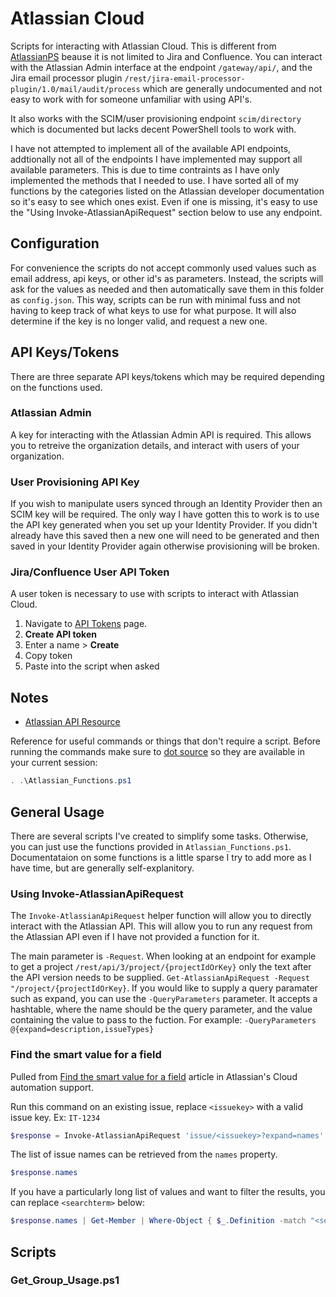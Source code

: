 # Atlassian Cloud

Scripts for interacting with Atlassian Cloud. This is different from [AtlassianPS](https://atlassianps.org/docs/JiraPS/) beause it is not limited to Jira and Confluence. You can interact with the Atlassian Admin interface at the endpoint `/gateway/api/`, and the Jira email processor plugin `/rest/jira-email-processor-plugin/1.0/mail/audit/process` which are generally undocumented and not easy to work with for someone unfamiliar with using API's.

It also works with the SCIM/user provisioning endpoint `scim/directory` which is documented but lacks decent PowerShell tools to work with.

I have not attempted to implement all of the available API endpoints, addtionally not all of the endpoints I have implemented may support all available parameters. This is due to time contraints as I have only implemented the methods that I needed to use. I have sorted all of my functions by the categories listed on the Atlassian developer documentation so it's easy to see which ones exist. Even if one is missing, it's easy to use the "Using Invoke-AtlassianApiRequest" section below to use any endpoint.

## Configuration

For convenience the scripts do not accept commonly used values such as email address, api keys, or other id's as parameters. Instead, the scripts will ask for the values as needed and then automatically save them in this folder as `config.json`. This way, scripts can be run with minimal fuss and not having to keep track of what keys to use for what purpose. It will also determine if the key is no longer valid, and request a new one.

## API Keys/Tokens

There are three separate API keys/tokens which may be required depending on the functions used.

### Atlassian Admin

A key for interacting with the Atlassian Admin API is required. This allows you to retreive the organization details, and interact with users of your organization.

### User Provisioning API Key

If you wish to manipulate users synced through an Identity Provider then an SCIM key will be required. The only way I have gotten this to work is to use the API key generated when you set up your Identity Provider. If you didn't already have this saved then a new one will need to be generated and then saved in your Identity Provider again otherwise provisioning will be broken.

### Jira/Confluence User API Token

A user token is necessary to use with scripts to interact with Atlassian Cloud.

1. Navigate to [API Tokens](https://id.atlassian.com/manage-profile/security/api-tokens) page.
2. **Create API token**
3. Enter a name > **Create**
4. Copy token
5. Paste into the script when asked

## Notes

* [Atlassian API Resource](https://developer.atlassian.com/cloud/jira/platform/rest/v3/intro/)

Reference for useful commands or things that don't require a script. Before running the commands make sure to [dot source](https://docs.microsoft.com/en-us/powershell/module/microsoft.powershell.core/about/about_scripts?view=powershell-7.2#script-scope-and-dot-sourcing) so they are available in your current session:

```PowerShell
. .\Atlassian_Functions.ps1
```

## General Usage

There are several scripts I've created to simplify some tasks. Otherwise, you can just use the functions provided in `Atlassian_Functions.ps1`. Documentataion on some functions is a little sparse I try to add more as I have time, but are generally self-explanitory.

### Using Invoke-AtlassianApiRequest

The `Invoke-AtlassianApiRequest` helper function will allow you to directly interact with the Atlassian API. This will allow you to run any request from the Atlassian API even if I have not provided a function for it.

The main parameter is `-Request`. When looking at an endpoint for example to get a project `/rest/api/3/project/{projectIdOrKey}` only the text after the API version needs to be supplied. `Get-AtlassianApiRequest -Request "/project/{projectIdOrKey}`. If you would like to supply a query paramater such as expand, you can use the `-QueryParameters` parameter. It accepts a hashtable, where the name should be the query parameter, and the value containing the value to pass to the fuction. For example: `-QueryParameters @{expand=description,issueTypes}`

### Find the smart value for a field

Pulled from [Find the smart value for a field](https://support.atlassian.com/cloud-automation/docs/find-the-smart-value-for-a-field/) article in Atlassian's Cloud automation support.

Run this command on an existing issue, replace `<issuekey>` with a valid issue key. Ex: `IT-1234`

```PowerShell
$response = Invoke-AtlassianApiRequest 'issue/<issuekey>?expand=names'
```

The list of issue names can be retrieved from the `names` property.

```PowerShell
$response.names
```

If you have a particularly long list of values and want to filter the results, you can replace `<searchterm>` below:

```PowerShell
$response.names | Get-Member | Where-Object { $_.Definition -match "<searchterm>" }
```

## Scripts

### Get_Group_Usage.ps1

